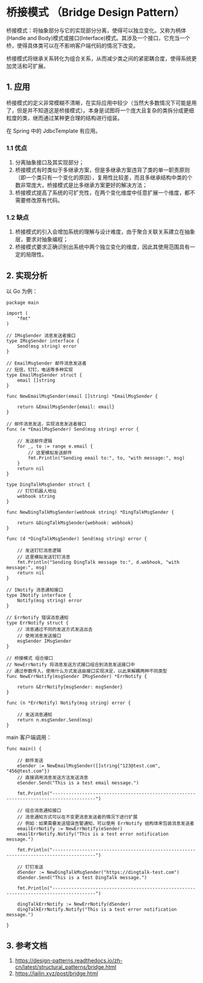 # 桥接模式 （Bridge Design Pattern）

桥接模式：将抽象部分与它的实现部分分离，使得可以独立变化。又称为柄体(Handle and Body)模式或接口(Interface)模式。其涉及一个接口，它充当一个桥，使得具体类可以在不影响客户端代码的情况下改变。

桥接模式将继承关系转化为组合关系，从而减少类之间的紧密耦合度，使得系统更加灵活和可扩展。

## 1. 应用

桥接模式的定义非常模糊不清晰，在实际应用中较少（当然大多数情况下可能是用了，但是并不知道这是桥接模式）。本身是试图将一个庞大且复杂的类拆分成更细粒度的类，继而通过某种更合理的结构进行组装。

在 Spring 中的 JdbcTemplate 有应用。

### 1.1 优点

1. 分离抽象接口及其实现部分；
2. 桥接模式有时类似于多继承方案，但是多继承方案违背了类的单一职责原则（即一个类只有一个变化的原因），复用性比较差，而且多继承结构中类的个数非常庞大，桥接模式是比多继承方案更好的解决方法；
3. 桥接模式提高了系统的可扩充性，在两个变化维度中任意扩展一个维度，都不需要修改原有代码。

### 1.2 缺点

1. 桥接模式的引入会增加系统的理解与设计难度，由于聚合关联关系建立在抽象层，要求对抽象编程；
2. 桥接模式要求正确识别出系统中两个独立变化的维度，因此其使用范围具有一定的局限性。

## 2. 实现分析

以 Go 为例：

```golang
package main

import (
	"fmt"
)

// IMsgSender 消息发送者接口
type IMsgSender interface {
	Send(msg string) error
}

// EmailMsgSender 邮件消息发送者
// 短信，钉钉，电话等多种实现
type EmailMsgSender struct {
	email []string
}

func NewEmailMsgSender(email []string) *EmailMsgSender {

	return &EmailMsgSender{email: email}
}

// 邮件消息发送，实现消息发送者接口
func (e *EmailMsgSender) Send(msg string) error {

	// 发送邮件逻辑
	for _, to := range e.email {
		// 这里模拟发送邮件
		fmt.Println("Sending email to:", to, "with message:", msg)
	}
	return nil
}

type DingTalkMsgSender struct {
	// 钉钉机器人地址
	webhook string
}

func NewDingTalkMsgSender(webhook string) *DingTalkMsgSender {

	return &DingTalkMsgSender{webhook: webhook}
}

func (d *DingTalkMsgSender) Send(msg string) error {

	// 发送钉钉消息逻辑
	// 这里模拟发送钉钉消息
	fmt.Println("Sending DingTalk message to:", d.webhook, "with message:", msg)
	return nil
}

// INotify 消息通知接口
type INotify interface {
	Notify(msg string) error
}

// ErrNotify 错误消息通知
type ErrNotify struct {
	// 消息通过不同的发送方式发送出去
	// 使用消息发送接口
	msgSender IMsgSender
}

// 桥接模式 组合接口
// NewErrNotify 将消息发送方式接口组合到消息发送接口中
// 通过参数传入，使用什么方式发送由接口实现决定，以此来解耦两种不同类型
func NewErrNotify(msgSender IMsgSender) *ErrNotify {

	return &ErrNotify{msgSender: msgSender}
}

func (n *ErrNotify) Notify(msg string) error {

	// 发送消息通知
	return n.msgSender.Send(msg)
}
```

main 客户端调用：

```golang
func main() {

	// 邮件发送
	eSender := NewEmailMsgSender([]string{"123@test.com", "456@test.com"})
	// 直接调用消息发送方法发送消息
	eSender.Send("This is a test email message.")

	fmt.Println("--------------------------------------------------------------------------------------")

	// 组合消息通知接口
	// 消息通知方式可以在不变更消息发送者的情况下进行扩展
	// 例如：如果需要发送错误告警通知，可以使用 ErrNotify 结构体来包装消息发送者
	emailErrNotify := NewErrNotify(eSender)
	emailErrNotify.Notify("This is a test error notification message.")

	fmt.Println("--------------------------------------------------------------------------------------")

	// 钉钉发送
	dSender := NewDingTalkMsgSender("https://dingtalk-test.com")
	dSender.Send("This is a test DingTalk message.")

	fmt.Println("--------------------------------------------------------------------------------------")

	dingTalkErrNotify := NewErrNotify(dSender)
	dingTalkErrNotify.Notify("This is a test error notification message.")

}
```

## 3. 参考文档

1. https://design-patterns.readthedocs.io/zh-cn/latest/structural_patterns/bridge.html
2. https://lailin.xyz/post/bridge.html
